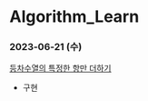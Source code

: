 # Algorithm_Learn
### 2023-06-21 (수)
[등차수열의 특정한 항만 더하기](https://school.programmers.co.kr/learn/courses/30/lessons/181931)
- 구현
